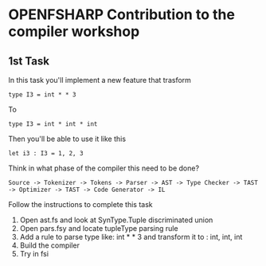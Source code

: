 # OPENFSHARP Contribution to the compiler workshop

## 1st Task

In this task you'll implement a new feature that trasform
```
type I3 = int * * 3
```

To
```
type I3 = int * int * int
```

Then you'll be able to use it like this
```
let i3 : I3 = 1, 2, 3
```

Think in what phase of the compiler this need to be done?
```
Source -> Tokenizer -> Tokens -> Parser -> AST -> Type Checker -> TAST -> Optimizer -> TAST -> Code Generator -> IL
```

Follow the instructions to complete this task

1. Open ast.fs and look at SynType.Tuple discriminated union
2. Open pars.fsy and locate tupleType parsing rule 
3. Add a rule to parse type like: int * * 3 and transform it to : int, int, int
4. Build the compiler
5. Try in fsi